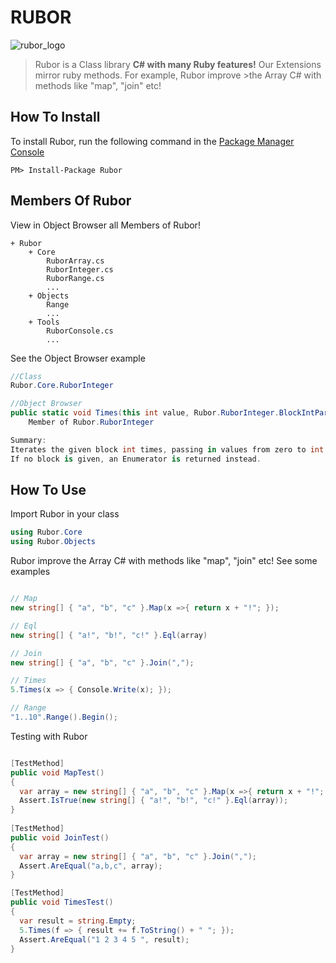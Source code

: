 RUBOR
=====
![rubor_logo](http://ycodeteam.github.io/Rubor/images/rubor_logo.png)

>Rubor is a Class library **C# with many Ruby features!** Our Extensions mirror ruby methods. For example, Rubor improve >the Array C# with methods like "map", "join" etc!

How To Install
------
To install Rubor, run the following command in the 
[Package Manager Console](https://www.nuget.org/packages/Rubor/)
```
PM> Install-Package Rubor
```

Members Of Rubor
------

View in Object Browser all Members of Rubor!

```
+ Rubor
    + Core
        RuborArray.cs
        RuborInteger.cs
        RuborRange.cs
        ...
    + Objects
        Range
        ...
    + Tools
        RuborConsole.cs
        ...
```

See the Object Browser example

```C#
//Class
Rubor.Core.RuborInteger

//Object Browser
public static void Times(this int value, Rubor.RuborInteger.BlockIntParam block)
    Member of Rubor.RuborInteger

Summary:
Iterates the given block int times, passing in values from zero to int - 1.  
If no block is given, an Enumerator is returned instead.

```

How To Use
------

Import Rubor in your class

```C#
using Rubor.Core
using Rubor.Objects
```

Rubor improve the Array C# with methods like "map", "join" etc! See some examples

```C#

// Map
new string[] { "a", "b", "c" }.Map(x =>{ return x + "!"; });

// Eql
new string[] { "a!", "b!", "c!" }.Eql(array)

// Join
new string[] { "a", "b", "c" }.Join(",");

// Times
5.Times(x => { Console.Write(x); });

// Range
"1..10".Range().Begin();

```

Testing with Rubor

```C#

[TestMethod]
public void MapTest()
{
  var array = new string[] { "a", "b", "c" }.Map(x =>{ return x + "!"; });
  Assert.IsTrue(new string[] { "a!", "b!", "c!" }.Eql(array));
}
    
[TestMethod]
public void JoinTest()
{
  var array = new string[] { "a", "b", "c" }.Join(",");
  Assert.AreEqual("a,b,c", array);
}    

[TestMethod]
public void TimesTest()
{
  var result = string.Empty;
  5.Times(f => { result += f.ToString() + " "; });
  Assert.AreEqual("1 2 3 4 5 ", result);
}

```


